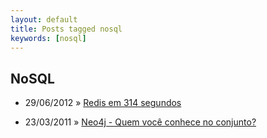 ```yaml
---
layout: default
title: Posts tagged nosql
keywords: [nosql]
---
```

<h2 class="category">NoSQL</h2>
<ul class="posts">
<li>
<p>
<span class="date">29/06/2012</span> &raquo;
<a href="/blog/redis-em-314-segundos">Redis em 314 segundos</a>
</p>
</li>
<li>
<p>
<span class="date">23/03/2011</span> &raquo;
<a href="/blog/neo4j-quem-voce-conhece-no-conjunto">Neo4j - Quem você conhece no conjunto?</a>
</p>
</li>
</ul>
